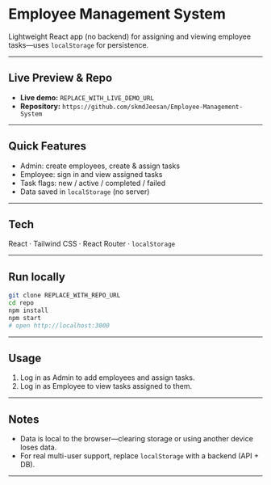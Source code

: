# Employee Management System

Lightweight React app (no backend) for assigning and viewing employee tasks—uses `localStorage` for persistence.

---

## Live Preview & Repo

* **Live demo:** `REPLACE_WITH_LIVE_DEMO_URL`
* **Repository:** `https://github.com/skmdJeesan/Employee-Management-System`

---

## Quick Features

* Admin: create employees, create & assign tasks
* Employee: sign in and view assigned tasks
* Task flags: new / active / completed / failed
* Data saved in `localStorage` (no server)

---

## Tech

React · Tailwind CSS · React Router · `localStorage`

---

## Run locally

```bash
git clone REPLACE_WITH_REPO_URL
cd repo
npm install
npm start
# open http://localhost:3000
```

---

## Usage

1. Log in as Admin to add employees and assign tasks.
2. Log in as Employee to view tasks assigned to them.


---

## Notes

* Data is local to the browser—clearing storage or using another device loses data.
* For real multi-user support, replace `localStorage` with a backend (API + DB).

---

